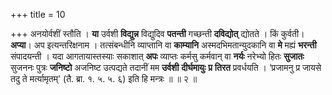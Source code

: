 +++
title = 10

+++
अनयोर्वशीं स्तौति । **या** उर्वशी **विद्युन्न** विद्युदिव **पतन्ती** गच्छन्ती **दविद्योत्** द्योतते । किं कुर्वती। **अप्या**। अप इत्यन्तरिक्षनाम । तत्संबन्धीनि व्याप्तानि वा **काम्यानि** अस्मदभिमतान्युदकानि वा **मे** मह्यं **भरन्ती** संपादयन्ती । यदा आगतायास्तस्याः सकाशात् **अपः** व्याप्तः कर्मसु कर्मवान् वा **नर्यः** नरेभ्यो हितः **सुजातः** सुजननः पुत्रः **जनिष्टो** अजनिष्ट उत्पद्यते तदानीं मम **उर्वशी** **दीर्घमायुः** **प्र** **तिरत** प्रवर्धयति । ‘प्रजामनु प्र जायसे तदु ते मर्त्यामृतम्' (तै. ब्रा. १. ५. ५. ६) इति हि मन्त्रः ॥ ॥ २ ॥